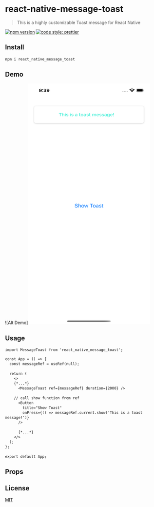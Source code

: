 # react-native-message-toast

> This is a highly customizable Toast message for React Native

[![npm version](https://badge.fury.io/js/react_native_message_toast.svg)](//npmjs.com/package/react_native_message_toast)
[![code style: prettier](https://img.shields.io/badge/code_style-prettier-ff69b4.svg?style=flat-square)](https://github.com/prettier/prettier)

## Install

```bash
npm i react_native_message_toast
```

## Demo

![Alt Demo]<img src="/asset/Demo.png?raw=true" width="400" height="790">

## Usage

```
import MessageToast from 'react_native_message_toast';
```

```
const App = () => {
  const messageRef = useRef(null);

  return (
    <>
    {*...*}
      <MessageToast ref={messageRef} duration={2000} />

    // call show function from ref
      <Button
        title="Show Toast"
        onPress={() => messageRef.current.show('This is a toast message!')}
      />

      {*...*}
    </>
  );
};

export default App;
```

## Props

## License

[MIT](http://vjpr.mit-license.org)

[npm-image]: https://img.shields.io/npm/v/live-xxx.svg
[npm-url]: https://npmjs.org/package/live-xxx
[travis-image]: https://img.shields.io/travis/live-js/live-xxx/master.svg
[travis-url]: https://travis-ci.org/live-js/live-xxx
[coveralls-image]: https://img.shields.io/coveralls/live-js/live-xxx/master.svg
[coveralls-url]: https://coveralls.io/r/live-js/live-xxx?branch=master

